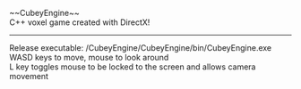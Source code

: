 \~\~CubeyEngine\~\~  
C++ voxel game created with DirectX!  
************************************  
Release executable: /CubeyEngine/CubeyEngine/bin/CubeyEngine.exe  
WASD keys to move, mouse to look around  
L key toggles mouse to be locked to the screen and allows camera movement  
